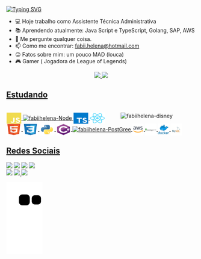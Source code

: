 [![Typing SVG](https://readme-typing-svg.herokuapp.com/?color=9370DB&size=20&center=true&vCenter=true&width=1000&lines=Oii,+meu+nome+é+Fabiana+Helena;Sou+formada+em+Analise+e+Desenvolvimento+de+Sistemas;Seja+Bem+Vindo!+💜)](https://git.io/typing-svg)


- 💻 Hoje trabalho como Assistente Técnica Administrativa
- 📚 Aprendendo atualmente: Java Script e TypeScript, Golang, SAP, AWS
- 💬 Me pergunte qualquer coisa.
- 📫 Como me encontrar: fabii.helena@hotmail.com
- 😜 Fatos sobre mim: um pouco MAD (louca)
- 🎮 Gamer ( Jogadora de League of Legends)

 <div align="center">
  <a href="https://github.com/FabiiHelena">
  <img height="160em" src="https://github-readme-stats.vercel.app/api?username=fabiihelena&show_icons=true&theme=tokyonight&include_all_commits=true&count_private=true"/>
  <img height="160em" src="https://github-readme-stats.vercel.app/api/top-langs/?username=fabiihelena&layout=compact&langs_count=7&theme=tokyonight"/>
</div>

## Estudando

<div style="display: inline_block"><br>
  <img align="right"  alt="fabiihelena-disney" src="https://github.com/FabiiHelena/FabiiHelena/assets/94461288/a4b7c38f-cf72-472b-82f9-d14112c411fe" width="200px"/>
  <img align="center" alt="fabiihelena-Js" height="30" width="40" src="https://raw.githubusercontent.com/devicons/devicon/master/icons/javascript/javascript-plain.svg">
  <img align="center" alt="fabiihelena-Node" height="30" width="40" src="https://cdn.jsdelivr.net/gh/devicons/devicon/icons/nodejs/nodejs-plain.svg">
  <img align="center" alt="fabiihelena-Ts" height="30" width="40" src="https://raw.githubusercontent.com/devicons/devicon/master/icons/typescript/typescript-plain.svg">
  <img align="center" alt="fabiihelena-React" height="30" width="40" src="https://raw.githubusercontent.com/devicons/devicon/master/icons/react/react-original.svg">
  <img align="center" alt="fabiihelena-HTML" height="30" width="40" src="https://raw.githubusercontent.com/devicons/devicon/master/icons/html5/html5-original.svg">
  <img align="center" alt="fabiihelena-CSS" height="30" width="40" src="https://raw.githubusercontent.com/devicons/devicon/master/icons/css3/css3-original.svg">
  <img align="center" alt="fabiihelena-Python" height="30" width="40" src="https://raw.githubusercontent.com/devicons/devicon/master/icons/python/python-original.svg">
  <img align="center" alt="fabiihelena-Csharp" height="30" width="40" src="https://raw.githubusercontent.com/devicons/devicon/master/icons/csharp/csharp-original.svg">
  <img align="center" alt="fabiihelena-PostGree" height="30" width="40" src="https://cdn.jsdelivr.net/gh/devicons/devicon/icons/postgresql/postgresql-plain-wordmark.svg">
  <img align="center" alt="fabiihelena-AWS" width="30px" src="https://raw.githubusercontent.com/github/explore/fbceb94436312b6dacde68d122a5b9c7d11f9524/topics/aws/aws.png" />
  <img align="center" alt="fabiihelena-MongoDB" width="30px" src="https://raw.githubusercontent.com/github/explore/80688e429a7d4ef2fca1e82350fe8e3517d3494d/topics/mongodb/mongodb.png" />
  <img align="center" alt="fabiihelena-Docker" width="30px" src="https://raw.githubusercontent.com/github/explore/80688e429a7d4ef2fca1e82350fe8e3517d3494d/topics/docker/docker.png" />
  <img align="center" alt="Mysql" width="30px" src="https://raw.githubusercontent.com/github/explore/80688e429a7d4ef2fca1e82350fe8e3517d3494d/topics/mysql/mysql.png" />
</div>
 
 ## Redes Sociais

  <div>
  <a href="https://www.instagram.com/fabiiihelena" target="_blank"><img src="https://img.shields.io/badge/-Instagram-%23E4405F?style=for-the-badge&logo=instagram&logoColor=white" target="_blank"></a>
 	<a href="https://www.twitch.tv/duskscarlet" target="_blank"><img src="https://img.shields.io/badge/Twitch-9146FF?style=for-the-badge&logo=twitch&logoColor=white" target="_blank"></a>
 <a href="https://discord.gg/fabiihelena" target="_blank"><img src="https://img.shields.io/badge/Discord-7289DA?style=for-the-badge&logo=discord&logoColor=white" target="_blank"></a> 
  <a href = "fabiii.helena@gmail.com"><img src="https://img.shields.io/badge/-Gmail-%23333?style=for-the-badge&logo=gmail&logoColor=white" target="_blank"></a>
<br/>
<a href="https://www.linkedin.com/in/fabii-helena" target="_blank"><img src="https://img.shields.io/badge/-LinkedIn-%230077B5?style=for-the-badge&logo=linkedin&logoColor=white" target="_blank"></a>
<a href="https://www.facebook.com/FabiiHelena" target="_blank"><img src="https://img.shields.io/badge/Facebook-1877F2?style=for-the-badge&logo=facebook&logoColor=white">
<a href = "fabiii.helena@hotmail.com"><img src="https://img.shields.io/badge/Microsoft_Outlook-0078D4?style=for-the-badge&logo=microsoft-outlook&logoColor=white">
 
    
  
![snake gif](https://github.com/FabiiHelena/FabiiHelena/blob/output/github-contribution-grid-snake.svg)
</div>

